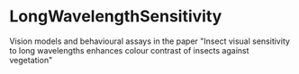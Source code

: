 # LongWavelengthSensitivity
 Vision models and behavioural assays in the paper "Insect visual sensitivity to long wavelengths enhances colour contrast of insects against vegetation"
